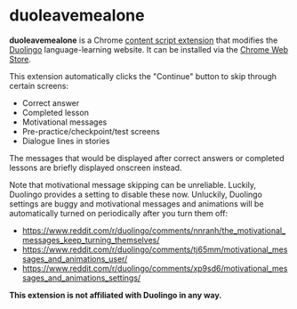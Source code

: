 # duoleavemealone

**duoleavemealone** is a Chrome [content script extension] that modifies the
[Duolingo] language-learning website. It can be installed via the [Chrome Web
Store].

[Duolingo]: https://www.duolingo.com/
[content script extension]: https://developer.chrome.com/extensions/content_scripts
[Chrome Web Store]: https://chrome.google.com/webstore/detail/duoleavemealone/clipadhhddnpnocanhnbonnhppdibnpf

This extension automatically clicks the "Continue" button to skip through
certain screens:

*   Correct answer
*   Completed lesson
*   Motivational messages
*   Pre-practice/checkpoint/test screens
*   Dialogue lines in stories

The messages that would be displayed after correct answers or completed lessons
are briefly displayed onscreen instead.

Note that motivational message skipping can be unreliable. Luckily, Duolingo
provides a setting to disable these now. Unluckily, Duolingo settings are buggy
and motivational messages and animations will be automatically turned on
periodically after you turn them off:

*   <https://www.reddit.com/r/duolingo/comments/nnranh/the_motivational_messages_keep_turning_themselves/>
*   <https://www.reddit.com/r/duolingo/comments/tj65mm/motivational_messages_and_animations_user/>
*   <https://www.reddit.com/r/duolingo/comments/xp9sd6/motivational_messages_and_animations_settings/>

**This extension is not affiliated with Duolingo in any way.**
